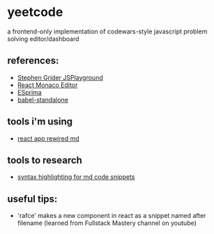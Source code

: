 # yeetcode

a frontend-only implementation of codewars-style javascript problem solving editor/dashboard

## references:

- [Stephen Grider JSPlayground](https://github.com/StephenGrider/JSPlaygrounds)
- [React Monaco Editor](https://github.com/react-monaco-editor/react-monaco-editor)
- [ESprima](https://esprima.org/)
- [babel-standalone](https://github.com/babel/babel/tree/master/packages/babel-standalone)

## tools i'm using

- [react app rewired md](https://hmsk.github.io/frontmatter-markdown-loader/)

## tools to research

- [syntax highlighting for md code snippets](https://github.com/markdown-it/markdown-it)

## useful tips:

- 'rafce' makes a new component in react as a snippet named after filename (learned from Fullstack Mastery channel on youtube)
